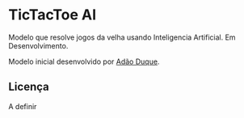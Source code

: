 # TicTacToe AI

Modelo que resolve jogos da velha usando Inteligencia Artificial. Em Desenvolvimento.

Modelo inicial desenvolvido por [Adão Duque](https://github.com/adaoduque).

## Licença

A definir